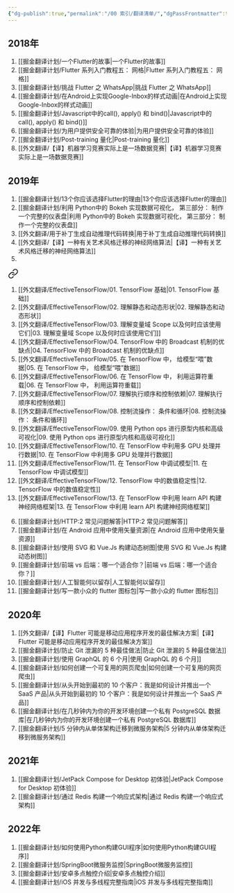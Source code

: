 ```yaml
---
{"dg-publish":true,"permalink":"/00 索引/翻译清单/","dgPassFrontmatter":true}
---
```



## 2018年
1. [[掘金翻译计划/一个Flutter的故事\|一个Flutter的故事]]
2. [[掘金翻译计划/Flutter 系列入门教程五： 网格\|Flutter 系列入门教程五： 网格]]
3. [[掘金翻译计划/挑战 Flutter 之 WhatsApp\|挑战 Flutter 之 WhatsApp]]
4. [[掘金翻译计划/在Android上实现Google-Inbox的样式动画\|在Android上实现Google-Inbox的样式动画]]
5. [[掘金翻译计划/Javascript中的call(), apply() 和 bind()\|Javascript中的call(), apply() 和 bind()]]
6. [[掘金翻译计划/为用户提供安全可靠的体验\|为用户提供安全可靠的体验]]
7. [[掘金翻译计划/Post-training 量化\|Post-training 量化]]
8. [[外文翻译/【译】机器学习竞赛实际上是一场数据竞赛\|【译】机器学习竞赛实际上是一场数据竞赛]]

## 2019年
1.  [[掘金翻译计划/13个你应该选择Flutter的理由\|13个你应该选择Flutter的理由]]
2. [[掘金翻译计划/利用 Python中的 Bokeh 实现数据可视化， 第三部分： 制作一个完整的仪表盘\|利用 Python中的 Bokeh 实现数据可视化， 第三部分： 制作一个完整的仪表盘]]
3. [[外文翻译/用于补丁生成自动推理代码转换\|用于补丁生成自动推理代码转换]]
4. [[外文翻译/【译】一种有关艺术风格迁移的神经网络算法\|【译】一种有关艺术风格迁移的神经网络算法]]
5. 
<div class="transclusion internal-embed is-loaded"><a class="markdown-embed-link" href="/00/effective-tensor-flow/" aria-label="Open link"><svg xmlns="http://www.w3.org/2000/svg" width="24" height="24" viewBox="0 0 24 24" fill="none" stroke="currentColor" stroke-width="2" stroke-linecap="round" stroke-linejoin="round" class="svg-icon lucide-link"><path d="M10 13a5 5 0 0 0 7.54.54l3-3a5 5 0 0 0-7.07-7.07l-1.72 1.71"></path><path d="M14 11a5 5 0 0 0-7.54-.54l-3 3a5 5 0 0 0 7.07 7.07l1.71-1.71"></path></svg></a><div class="markdown-embed">




1. [[外文翻译/EffectiveTensorFlow/01. TensorFlow 基础\|01. TensorFlow 基础]]
2. [[外文翻译/EffectiveTensorFlow/02. 理解静态和动态形状\|02. 理解静态和动态形状]]
3. [[外文翻译/EffectiveTensorFlow/03. 理解变量域 Scope 以及何时应该使用它们\|03. 理解变量域 Scope 以及何时应该使用它们]]
4. [[外文翻译/EffectiveTensorFlow/04. TensorFlow 中的 Broadcast 机制的优缺点\|04. TensorFlow 中的 Broadcast 机制的优缺点]]
5. [[外文翻译/EffectiveTensorFlow/05. 在 TensorFlow 中， 给模型“喂”数据\|05. 在 TensorFlow 中， 给模型“喂”数据]]
6. [[外文翻译/EffectiveTensorFlow/06. 在 TensorFlow 中， 利用运算符重载\|06. 在 TensorFlow 中， 利用运算符重载]]
7. [[外文翻译/EffectiveTensorFlow/07. 理解执行顺序和控制依赖\|07. 理解执行顺序和控制依赖]]
8. [[外文翻译/EffectiveTensorFlow/08. 控制流操作： 条件和循环\|08. 控制流操作： 条件和循环]]
9. [[外文翻译/EffectiveTensorFlow/09. 使用 Python ops 进行原型内核和高级可视化\|09. 使用 Python ops 进行原型内核和高级可视化]]
10. [[外文翻译/EffectiveTensorFlow/10. 在 TensorFlow 中利用多 GPU 处理并行数据\|10. 在 TensorFlow 中利用多 GPU 处理并行数据]]
11. [[外文翻译/EffectiveTensorFlow/11. 在 TensorFlow 中调试模型\|11. 在 TensorFlow 中调试模型]]
12. [[外文翻译/EffectiveTensorFlow/12. TensorFlow 中的数值稳定性\|12. TensorFlow 中的数值稳定性]]
13. [[外文翻译/EffectiveTensorFlow/13. 在 TensorFlow 中利用 learn API 构建神经网络框架\|13. 在 TensorFlow 中利用 learn API 构建神经网络框架]]

</div></div>

6. [[掘金翻译计划/HTTP:2 常见问题解答\|HTTP:2 常见问题解答]]
7. [[掘金翻译计划/在 Android 应用中使用矢量资源\|在 Android 应用中使用矢量资源]]
8. [[掘金翻译计划/使用 SVG 和 Vue.Js 构建动态树图\|使用 SVG 和 Vue.Js 构建动态树图]]
9. [[掘金翻译计划/前端 vs 后端：哪一个适合你？\|前端 vs 后端：哪一个适合你？]]
10. [[掘金翻译计划/人工智能何以留存\|人工智能何以留存]]
11. [[掘金翻译计划/写一款小众的 flutter 图标包\|写一款小众的 flutter 图标包]]

## 2020年
1. [[外文翻译/【译】Flutter 可能是移动应用程序开发的最佳解决方案\|【译】Flutter 可能是移动应用程序开发的最佳解决方案]]
2. [[掘金翻译计划/防止 Git 泄漏的 5 种最佳做法\|防止 Git 泄漏的 5 种最佳做法]]
3. [[掘金翻译计划/使用 GraphQL 的 6 个月\|使用 GraphQL 的 6 个月]]
4. [[掘金翻译计划/如何创建一个可复用的网页爬虫\|如何创建一个可复用的网页爬虫]]
5. [[掘金翻译计划/从头开始到最初的 10 个客户：我是如何设计并推出一个 SaaS 产品\|从头开始到最初的 10 个客户：我是如何设计并推出一个 SaaS 产品]]
6. [[掘金翻译计划/在几秒钟内为你的开发环境创建一个私有 PostgreSQL 数据库\|在几秒钟内为你的开发环境创建一个私有 PostgreSQL 数据库]]
7. [[掘金翻译计划/5 分钟内从单体架构迁移到微服务架构\|5 分钟内从单体架构迁移到微服务架构]]


## 2021年
1. [[掘金翻译计划/JetPack Compose for Desktop 初体验\|JetPack Compose for Desktop 初体验]]
2. [[掘金翻译计划/通过 Redis 构建一个响应式架构\|通过 Redis 构建一个响应式架构]]

## 2022年
1. [[掘金翻译计划/如何使用Python构建GUI程序\|如何使用Python构建GUI程序]]
2. [[掘金翻译计划/SpringBoot微服务监控\|SpringBoot微服务监控]]
3. [[掘金翻译计划/安卓多点触控介绍\|安卓多点触控介绍]]
4. [[掘金翻译计划/iOS 并发与多线程完整指南\|iOS 并发与多线程完整指南]]